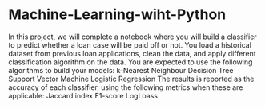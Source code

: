 # Machine-Learning-wiht-Python
In this project, we will complete a notebook where you will build a classifier to predict whether a loan case will be paid off or not.   You load a historical dataset from previous loan applications, clean the data, and apply different classification algorithm on the data. You are expected to use the following algorithms to build your models:  k-Nearest Neighbour Decision Tree Support Vector Machine Logistic Regression The results is reported as the accuracy of each classifier, using the following metrics when these are applicable:  Jaccard index F1-score LogLoass
